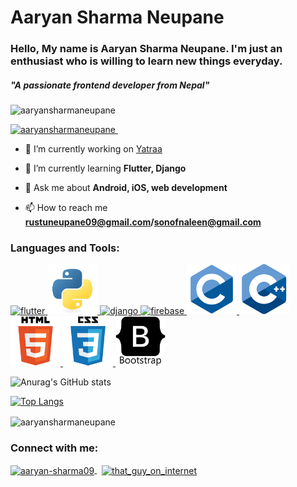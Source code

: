 <h1 align="left">Aaryan Sharma Neupane</h1>
<h3 align="left">
  Hello, My name is Aaryan Sharma Neupane. I'm just an enthusiast who is willing to learn new things everyday.
</h3>
<h5 align="left">
  "A passionate frontend developer from Nepal"
</h5>
<p align="left">
  <img src="https://komarev.com/ghpvc/?username=aaryansharmaneupane&label=Profile%20views&color=0e75b6&style=flat" alt="aaryansharmaneupane" /> 
</p>
<p align="left"> 
  <a href="https://github.com/ryo-ma/github-profile-trophy">
    <img src="https://github-profile-trophy.vercel.app/?username=aaryansharmaneupane" alt="aaryansharmaneupane" />
  </a>&nbsp; 
</p>


- 🔭 I’m currently working on [Yatraa](https://github.com/AaryanSharmaNeupane/yatraa)

- 🌱 I’m currently learning **Flutter, Django**

- 💬 Ask me about **Android, iOS, web development**

- 📫 How to reach me **rustuneupane09@gmail.com/sonofnaleen@gmail.com**


<p>
<h3 align="left">Languages and Tools:</h3>

<p align="left">
   <a href="https://flutter.dev" target="_blank" rel="noreferrer">
    <img src="https://www.vectorlogo.zone/logos/flutterio/flutterio-icon.svg" alt="flutter" width="80" height="80"/> 
  </a> 
  <a href="https://www.python.org" target="_blank" rel="noreferrer"> 
    <img src="https://raw.githubusercontent.com/devicons/devicon/master/icons/python/python-original.svg" alt="python" width="80" height="80"/> 
  </a>
  <a href="https://www.djangoproject.com/" target="_blank" rel="noreferrer">
    <img src="https://cdn.worldvectorlogo.com/logos/django.svg" alt="django" width="80" height="80"/> 
  </a>
  <a href="https://firebase.google.com/" target="_blank" rel="noreferrer">
    <img src="https://www.vectorlogo.zone/logos/firebase/firebase-icon.svg" alt="firebase" width="80" height="80"/> 
  </a> 
    <a href="https://www.cprogramming.com/" target="_blank" rel="noreferrer"> 
    <img src="https://raw.githubusercontent.com/devicons/devicon/master/icons/c/c-original.svg" alt="c" width="80" height="80"/> 
  </a>
  <a href="https://www.w3schools.com/cpp/" target="_blank" rel="noreferrer">
    <img src="https://raw.githubusercontent.com/devicons/devicon/master/icons/cplusplus/cplusplus-original.svg" alt="cplusplus" width="80" height="80"/> 
  </a> 
  <a href="https://www.w3.org/html/" target="_blank" rel="noreferrer"> 
  <img src="https://raw.githubusercontent.com/devicons/devicon/master/icons/html5/html5-original-wordmark.svg" alt="html5" width="80" height="80"/> 
  </a>
   <a href="https://www.w3schools.com/css/" target="_blank" rel="noreferrer"> 
    <img src="https://raw.githubusercontent.com/devicons/devicon/master/icons/css3/css3-original-wordmark.svg" alt="css3" width="80" height="80"/>
  </a>
  
  <a href="https://getbootstrap.com" target="_blank" rel="noreferrer">
    <img src="https://raw.githubusercontent.com/devicons/devicon/master/icons/bootstrap/bootstrap-plain-wordmark.svg" alt="bootstrap" width="80" height="80"/> 
  </a> 
</p>

</p>



 ![Anurag's GitHub stats](https://github-readme-stats.vercel.app/api?username=aaryansharmaneupane&show_icons=true&theme=onedark)


[![Top Langs](https://github-readme-stats.vercel.app/api/top-langs/?username=aaryansharmaneupane&layout=compact)](https://github.com/aaryansharmaneupane/github-readme-stats)

<p><img align="center" src="https://github-readme-streak-stats.herokuapp.com/?user=aaryansharmaneupane&" alt="aaryansharmaneupane" /></p>

<h3 align="left">Connect with me:</h3>
<p align="left">
<a href="https://linkedin.com/in/aaryan-sharma09" target="blank">
  <img align="center" src="https://raw.githubusercontent.com/rahuldkjain/github-profile-readme-generator/master/src/images/icons/Social/linked-in-alt.svg" alt="aaryan-sharma09" height="70" width="80" />
  </a>&nbsp;
<a href="https://instagram.com/that_guy_on_internet" target="blank">
  <img align="center" src="https://raw.githubusercontent.com/rahuldkjain/github-profile-readme-generator/master/src/images/icons/Social/instagram.svg" alt="that_guy_on_internet" height="70" width="80" />
  </a>
</p>
